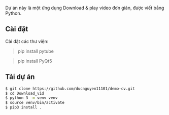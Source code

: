 Dự án này là một ứng dụng Download & play video đơn giản, được viết bằng Python.

## Cài đặt

Cài đặt các thư viện:

> pip install pytube

> pip install PyQt5

## Tải dự án

```bash
$ git clone https://github.com/ducnguyen11101/demo-cv.git
$ cd Download_vid
$ python 3 -m venv venv
$ source venv/bin/activate
$ pip3 install .
```
 
